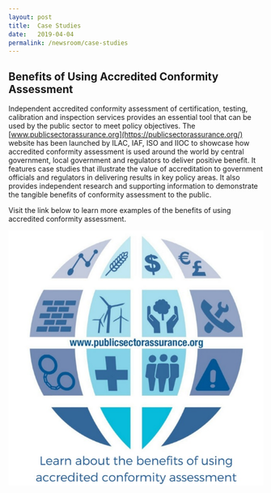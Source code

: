 ```yaml
---
layout: post
title:  Case Studies
date:   2019-04-04
permalink: /newsroom/case-studies
---
```


## Benefits of Using Accredited Conformity Assessment

Independent accredited conformity assessment of certification, testing, calibration and inspection services provides an essential tool that can be used by the public sector to meet policy objectives. The [www.publicsectorassurance.org](https://publicsectorassurance.org/) website has been launched by ILAC, IAF, ISO and IIOC to showcase how accredited conformity assessment is used around the world by central government, local government and regulators to deliver positive benefit. It features case studies that illustrate the value of accreditation to government officials and regulators in delivering results in key policy areas. It also provides independent research and supporting information to demonstrate the tangible benefits of conformity assessment to the public.

Visit the link below to learn more examples of the benefits of using accredited conformity assessment.

[![Public Sector Assurance](/images/press-release/documents/case-studies-public-sector-assurance.jpg)](https://publicsectorassurance.org/)
